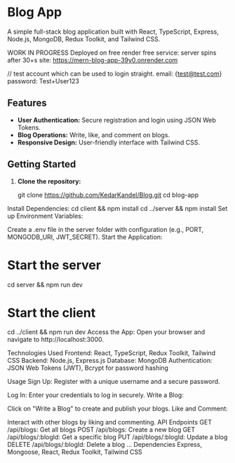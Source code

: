 # Blog App

A simple full-stack blog application built with React, TypeScript, Express, Node.js, MongoDB, Redux Toolkit, and Tailwind CSS.

WORK IN PROGRESS
Deployed on free render free service: server spins after 30+s 
site: https://mern-blog-app-39y0.onrender.com

// test account which can be used to login straight.
email: {test@test.com}
password: Test+User123


## Features
- **User Authentication:** Secure registration and login using JSON Web Tokens.
- **Blog Operations:** Write, like, and comment on blogs.
- **Responsive Design:** User-friendly interface with Tailwind CSS.



## Getting Started

1. **Clone the repository:**

   git clone https://github.com/KedarKandel/Blog.git
   cd blog-app


Install Dependencies:
cd client && npm install
cd ../server && npm install
Set up Environment Variables:

Create a .env file in the server folder with configuration (e.g., PORT, MONGODB_URI, JWT_SECRET).
Start the Application:


# Start the server
cd server && npm run dev

# Start the client
cd ../client && npm run dev
Access the App:
Open your browser and navigate to http://localhost:3000.

Technologies Used
Frontend: React, TypeScript, Redux Toolkit, Tailwind CSS
Backend: Node.js, Express.js
Database: MongoDB
Authentication: JSON Web Tokens (JWT), Bcrypt for password hashing


Usage
Sign Up:
Register with a unique username and a secure password.

Log In:
Enter your credentials to log in securely.
Write a Blog:

Click on "Write a Blog" to create and publish your blogs.
Like and Comment:

Interact with other blogs by liking and commenting.
API Endpoints
GET /api/blogs: Get all blogs
POST /api/blogs: Create a new blog
GET /api/blogs/:blogId: Get a specific blog
PUT /api/blogs/:blogId: Update a blog
DELETE /api/blogs/:blogId: Delete a blog
...
Dependencies
Express, Mongoose, React, Redux Toolkit, Tailwind CSS




